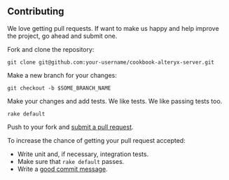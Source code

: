 Contributing
------------
We love getting pull requests. If want to make us happy and help improve the project, go ahead and submit one.

Fork and clone the repository:

    git clone git@github.com:your-username/cookbook-alteryx-server.git

Make a new branch for your changes:

    git checkout -b $SOME_BRANCH_NAME

Make your changes and add tests. We like tests. We like passing tests too.

    rake default

Push to your fork and [submit a pull request](https://github.com/alteryx/cookbook-alteryx-server/compare).

To increase the chance of getting your pull request accepted:

* Write unit and, if necessary, integration tests.
* Make sure that `rake default` passes.
* Write a [good commit message](http://tbaggery.com/2008/04/19/a-note-about-git-commit-messages.html).
